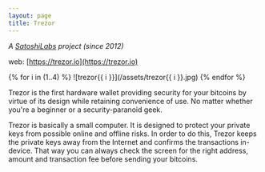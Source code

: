 ```yaml
---
layout: page
title: Trezor
---
```


*A [SatoshiLabs](/satoshilabs) project (since 2012)*

web: [https://trezor.io](https://trezor.io)

{% for i in (1..4) %}
![trezor{{ i }}](/assets/trezor{{ i }}.jpg)
{% endfor %}

Trezor is the first hardware wallet providing security for your bitcoins by virtue of its design while retaining convenience of use. No matter whether you're a beginner or a security-paranoid geek.

Trezor is basically a small computer. It is designed to protect your private keys from possible online and offline risks. In order to do this, Trezor keeps the private keys away from the Internet and confirms the transactions in-device. That way you can always check the screen for the right address, amount and transaction fee before sending your bitcoins.
